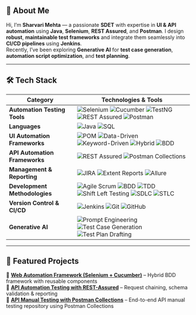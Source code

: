## 🚀 About Me

Hi, I’m **Sharvari Mehta** — a passionate **SDET** with expertise in **UI & API automation** using **Java**, **Selenium**, **REST Assured**, and **Postman**. I design **robust**, **maintainable test frameworks** and integrate them seamlessly into **CI/CD pipelines** using **Jenkins**.  
Recently, I’ve been exploring **Generative AI** for **test case generation**, **automation script optimization**, and **test planning**.

---

## 🛠 Tech Stack  
| **Category** | **Technologies & Tools** |
|--------------|--------------------------|
| **Automation Testing Tools** | ![Selenium](https://img.shields.io/badge/Selenium-43B02A?style=for-the-badge\&logo=selenium\&logoColor=white) ![Cucumber](https://img.shields.io/badge/Cucumber-23D96C?style=for-the-badge\&logo=cucumber\&logoColor=white) ![TestNG](https://img.shields.io/badge/TestNG-FF6F00?style=for-the-badge) ![REST Assured](https://img.shields.io/badge/REST%20Assured-000000?style=for-the-badge) ![Postman](https://img.shields.io/badge/Postman-FF6C37?style=for-the-badge\&logo=postman\&logoColor=white) |
| **Languages** | ![Java](https://img.shields.io/badge/Java-ED8B00?style=for-the-badge&logo=openjdk&logoColor=white) ![SQL](https://img.shields.io/badge/SQL-336791?style=for-the-badge&logo=postgresql&logoColor=white) |
| **UI Automation Frameworks** | ![POM](https://img.shields.io/badge/POM-8A2BE2?style=for-the-badge) ![Data-Driven](https://img.shields.io/badge/Data--Driven%20-FF8C00?style=for-the-badge) ![Keyword-Driven](https://img.shields.io/badge/Keyword--Driven%20-228B22?style=for-the-badge) ![Hybrid](https://img.shields.io/badge/Hybrid%20-20B2AA?style=for-the-badge) ![BDD](https://img.shields.io/badge/BDD-23D96C?style=for-the-badge&logo=cucumber&logoColor=white) |
| **API Automation Frameworks** | ![REST Assured](https://img.shields.io/badge/REST%20Assured-000000?style=for-the-badge) ![Postman Collections](https://img.shields.io/badge/Postman%20Collections-FF6C37?style=for-the-badge&logo=postman&logoColor=white) |
| **Management & Reporting** | ![JIRA](https://img.shields.io/badge/JIRA-0052CC?style=for-the-badge&logo=jira&logoColor=white) ![Extent Reports](https://img.shields.io/badge/Extent%20Reports-FF6F00?style=for-the-badge) ![Allure](https://img.shields.io/badge/Allure-FF69B4?style=for-the-badge) |
| **Development Methodologies** | ![Agile Scrum](https://img.shields.io/badge/Agile%20(Scrum)-2496ED?style=for-the-badge) ![BDD](https://img.shields.io/badge/BDD-FF5733?style=for-the-badge) ![TDD](https://img.shields.io/badge/TDD-4CAF50?style=for-the-badge) ![Shift Left Testing](https://img.shields.io/badge/Shift%20Left%20Testing-6A5ACD?style=for-the-badge) ![SDLC](https://img.shields.io/badge/SDLC-008080?style=for-the-badge) ![STLC](https://img.shields.io/badge/STLC-FFD700?style=for-the-badge) |
| **Version Control & CI/CD** | ![Jenkins](https://img.shields.io/badge/Jenkins-D24939?style=for-the-badge&logo=jenkins&logoColor=white) ![Git](https://img.shields.io/badge/Git-F05032?style=for-the-badge&logo=git&logoColor=white) ![GitHub](https://img.shields.io/badge/GitHub-181717?style=for-the-badge&logo=github&logoColor=white) |
| **Generative AI** | ![Prompt Engineering](https://img.shields.io/badge/Prompt%20Engineering-FF1493?style=for-the-badge) ![Test Case Generation](https://img.shields.io/badge/Test%20Case%20Generation-32CD32?style=for-the-badge) ![Test Plan Drafting](https://img.shields.io/badge/Test%20Plan%20Drafting-1E90FF?style=for-the-badge) |
---

## 📂 Featured Projects  
🔹 [**Web Automation Framework (Selenium + Cucumber)**](#) – Hybrid BDD framework with reusable components  
🔹 [**API Automation Testing with REST-Assured**](#) – Request chaining, schema validation & reporting  
🔹 [**API Manual Testing with Postman Collections**](#) – End-to-end API manual testing repository using Postman Collections
